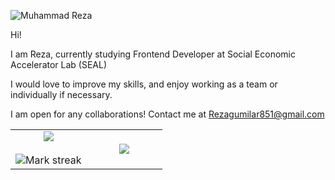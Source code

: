 ![Muhammad Reza](https://cardivo.vercel.app/api?name=Muhammad%20Reza&description=Hi,%20i%27m%20a%20Front-End%20Web%20Developer%20and%20i%27m%2022%20y.o.%20Nice%20to%20meet%20you%20%F0%9F%91%8B&image=https://i.postimg.cc/yYRBSyCd/Whats-App-Image-2020-09-15-at-14-51-54.jpg=4&backgroundColor=%23ecf0f1&instagram=muhammadreza851&github=muhammadreza851&twitter=muhammadreza851&pattern=leaf&colorPattern=%23eaeaea)

Hi!

I am Reza, currently studying Frontend Developer at Social  Economic Accelerator Lab (SEAL)

I would love to improve my skills, and enjoy working as a team or individually if necessary.

I am open for any collaborations! Contact me at Rezagumilar851@gmail.com


<table border="0" align="center">
<tr border="0">
<td width="50%" align="center">
  
  <img  align="center"  src="https://github-readme-stats.vercel.app/api?username=inicp851&show_icons=true&theme=radical&border_color=141E61" />
  <br></br>
  <img  title="🔥 Get streak stats for your profile at git.io/streak-stats" alt="Mark streak" src="https://github-readme-streak-stats.herokuapp.com?user=inicp851&theme=radical&border=141E61" />


  
</td>

<td width="50%" align="center">

  <img  align="center"  src="https://github-readme-stats.vercel.app/api/top-langs/?username=inicp851&layout=compact&theme=radical&border_color=141E61"/>
  
  </td>
</tr>
</table>

